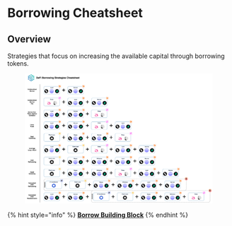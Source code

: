 # Borrowing Cheatsheet

## Overview

Strategies that focus on increasing the available capital through borrowing tokens.

<figure><img src="../../../.gitbook/assets/Cheatsheet - Borrow (5).jpg" alt=""><figcaption></figcaption></figure>

{% hint style="info" %}
[**Borrow Building Block**](../../../factor-building-blocks/borrow.md)
{% endhint %}
